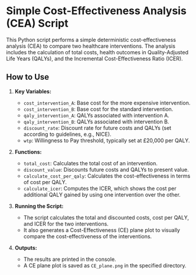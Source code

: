 # Simple Cost-Effectiveness Analysis (CEA) Script

This Python script performs a simple deterministic cost-effectiveness analysis (CEA) to compare two healthcare interventions. The analysis includes the calculation of total costs, health outcomes in Quality-Adjusted Life Years (QALYs), and the Incremental Cost-Effectiveness Ratio (ICER).

## How to Use

1. **Key Variables:**
   - `cost_intervention_A`: Base cost for the more expensive intervention.
   - `cost_intervention_B`: Base cost for the standard intervention.
   - `qaly_intervention_A`: QALYs associated with intervention A.
   - `qaly_intervention_B`: QALYs associated with intervention B.
   - `discount_rate`: Discount rate for future costs and QALYs (set according to guidelines, e.g., NICE).
   - `wtp`: Willingness to Pay threshold, typically set at £20,000 per QALY.

2. **Functions:**
   - `total_cost`: Calculates the total cost of an intervention.
   - `discount_value`: Discounts future costs and QALYs to present value.
   - `calculate_cost_per_qaly`: Calculates the cost-effectiveness in terms of cost per QALY.
   - `calculate_icer`: Computes the ICER, which shows the cost per additional QALY gained by using one intervention over the other.

3. **Running the Script:**
   - The script calculates the total and discounted costs, cost per QALY, and ICER for the two interventions.
   - It also generates a Cost-Effectiveness (CE) plane plot to visually compare the cost-effectiveness of the interventions.

4. **Outputs:**
   - The results are printed in the console.
   - A CE plane plot is saved as `CE_plane.png` in the specified directory.

